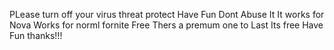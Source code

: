 PLease turn  off your virus threat protect
Have Fun
Dont Abuse It
It works for Nova
Works for norml fornite
Free 
Thers a premum one to 
Last Its free
Have Fun thanks!!!
